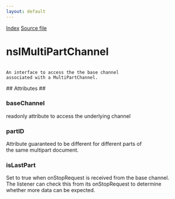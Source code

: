 ```yaml
---
layout: default
---
```

<div id='links'><a href="../index.html">Index</a>
<a href="http://dxr.mozilla.org/mozilla-central/source/netwerk/base/public/nsIMultiPartChannel.idl">Source file</a>
</div>

# nsIMultiPartChannel #
<code>  
An interface to access the the base channel   
associated with a MultiPartChannel.  
  
</code>
## Attributes ##

### baseChannel ###
  
readonly attribute to access the underlying channel  
  

### partID ###
  
Attribute guaranteed to be different for different parts of  
the same multipart document.  
  

### isLastPart ###
  
Set to true when onStopRequest is received from the base channel.  
The listener can check this from its onStopRequest to determine  
whether more data can be expected.  
  

